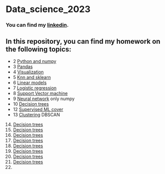 # Data_science_2023
### You can find my [linkedin](https://www.linkedin.com/in/sviatoslav-krushelnytskyi-18067124b/).

## In this repository, you can find my homework on the following topics:
* 2 [Python and numpy](https://github.com/Sviatoslav1886/Data_science_2023/blob/main/homework_lesson_2.ipynb)
* 3 [Pandas](https://github.com/Sviatoslav1886/Data_science_2023/blob/main/homework_lesson_3.ipynb)
* 4 [Visualization](https://github.com/Sviatoslav1886/Data_science_2023/blob/main/homework_lesson_4.ipynb)
* 5 [Knn and sklearn](https://github.com/Sviatoslav1886/Data_science_2023/blob/main/homework_lesson_5.ipynb)
* 6 [Linear models](https://github.com/Sviatoslav1886/Data_science_2023/blob/main/homework_lesson_6.ipynb)
* 7 [Logistic regression](https://github.com/Sviatoslav1886/Data_science_2023/blob/main/homework_lesson_7.ipynb)
* 8 [Support Vector machine](https://github.com/Sviatoslav1886/Data_science_2023/blob/main/homework_lesson_8.ipynb)
* 9 [Neural network](https://github.com/Sviatoslav1886/Data_science_2023/blob/main/homework_lesson_9.ipynb) only numpy
* 10 [Decision trees](https://github.com/Sviatoslav1886/Data_science_2023/blob/main/homework_lesson_10.ipynb)
* 12 [Supervised ML cover](https://github.com/Sviatoslav1886/Data_science_2023/blob/main/homework_lesson_12.ipynb)
* 13 [Clustering](https://github.com/Sviatoslav1886/Data_science_2023/blob/main/homework_lesson_13.ipynb) DBSCAN
14. [Decision trees](https://github.com/Sviatoslav1886/Data_science_2023/blob/main/homework_lesson_10.ipynb)
15. [Decision trees](https://github.com/Sviatoslav1886/Data_science_2023/blob/main/homework_lesson_10.ipynb)
16. [Decision trees](https://github.com/Sviatoslav1886/Data_science_2023/blob/main/homework_lesson_10.ipynb)
17. [Decision trees](https://github.com/Sviatoslav1886/Data_science_2023/blob/main/homework_lesson_10.ipynb)
18. [Decision trees](https://github.com/Sviatoslav1886/Data_science_2023/blob/main/homework_lesson_10.ipynb)
19. [Decision trees](https://github.com/Sviatoslav1886/Data_science_2023/blob/main/homework_lesson_10.ipynb)
20. [Decision trees](https://github.com/Sviatoslav1886/Data_science_2023/blob/main/homework_lesson_10.ipynb)
21. [Decision trees](https://github.com/Sviatoslav1886/Data_science_2023/blob/main/homework_lesson_10.ipynb)
22. 

